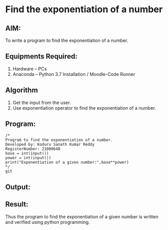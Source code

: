 # Find the exponentiation of a number

## AIM:
To write a program to find the exponentiation of a number.

## Equipments Required:
1. Hardware – PCs
2. Anaconda – Python 3.7 Installation / Moodle-Code Runner

## Algorithm
1. Get the input from the user.
2. Use exponentiation operator to find the exponentiation of a number.

## Program:
```
/*
Program to find the exponentiation of a number.
Developed by: Koduru Sanath Kumar Reddy
RegisterNumber: 21000648
base = int(input())
power = int(input())
print("Exponentiation of a given number:",base**power)
*/
git 

```

## Output:


## Result:
Thus the program to find the exponentiation of a given number is written and verified using python programming.

